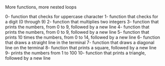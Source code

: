 More functions, more nested loops

0- function that checks for uppercase character
1- function that checks for a digit (0 through 9)
2- function that multiplies two integers
3- function that prints the numbers, from 0 to 9, followed by a new line
4- function that prints the numbers, from 0 to 9, followed by a new line
5- function that prints 10 times the numbers, from 0 to 14, followed by a new line
6- function that draws a straight line in the terminal
7- function that draws a diagonal line on the terminal
8- function that prints a square, followed by a new line
9- prints the numbers from 1 to 100
10- function that prints a triangle, followed by a new line

